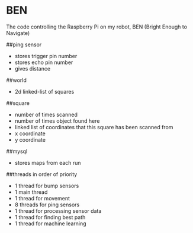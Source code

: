 BEN
===

The code controlling the Raspberry Pi on my robot, BEN (Bright Enough to Navigate)

##ping sensor
* stores trigger pin number
* stores echo pin number
* gives distance

##world
* 2d linked-list of squares

##square
* number of times scanned
* number of times object found here
* linked list of coordinates that this square has been scanned from
* x coordinate
* y coordinate

##mysql
* stores maps from each run

##threads
in order of priority
* 1 thread for bump sensors
* 1 main thread
* 1 thread for movement
* 8 threads for ping sensors
* 1 thread for processing sensor data
* 1 thread for finding best path
* 1 thread for machine learning